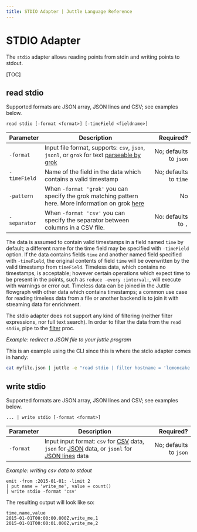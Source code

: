 ```yaml
---
title: STDIO Adapter | Juttle Language Reference
---
```


# STDIO Adapter

The `stdio` adapter allows reading points from stdin and writing points to stdout.

[TOC]

## read stdio

Supported formats are JSON array, JSON lines and CSV; see examples below.

```text
read stdio [-format <format>] [-timeField <fieldname>]
```

Parameter         |             Description          | Required?
----------------- | -------------------------------- | ---------:
`-format`         | Input file format, supports: `csv`, `json`, `jsonl`, or `grok` for text [parseable by grok](parsers/index.md) | No; defaults to `json`
`-timeField`      | Name of the field in the data which contains a valid timestamp  | No; defaults to `time`
`-pattern`        | When `-format 'grok'` you can specify the grok matching pattern here. More information on grok [here](parsers/grok.md)  | No
`-separator`      | When `-format 'csv'`  you can specify the separator between columns in a CSV file. | No: defaults to `,`

The data is assumed to contain valid timestamps in a field named `time` by default; a different name for the time field may be specified with `-timeField` option. If the data contains fields `time` and another named field specified with `-timeField`, the original contents of field `time` will be overwritten by the valid timestamp from `timeField`. 
Timeless data, which contains no timestamps, is acceptable; however certain operations which expect time to be present in the points, such as `reduce -every :interval:`, will execute with warnings or error out. Timeless data can be joined in the Juttle flowgraph with other data which contains timestamps; a common use case for reading timeless data from a file or another backend is to join it with streaming data for enrichment.

The stdio adapter does not support any kind of filtering (neither filter expressions, nor full text search). In order to filter the data from the `read stdio`, pipe to the [filter](../processors/filter.md) proc.

_Example: redirect a JSON file to your juttle program_

This is an example using the CLI since this is where the stdio adapter comes in handy:

```bash
cat myfile.json | juttle -e "read stdio | filter hostname = 'lemoncake' | view table"
```

## write stdio

Supported formats are JSON array, JSON lines and CSV; see examples below.

```text
... | write stdio [-format <format>]
```

Parameter         |             Description          | Required?
----------------- | -------------------------------- | ---------:
`-format`         | Input input format: `csv` for [CSV](https://tools.ietf.org/html/rfc4180) data, `json` for [JSON](https://tools.ietf.org/html/rfc7159) data, or `jsonl` for [JSON lines](http://jsonlines.org/) data | No; defaults to `json`

_Example: writing csv data to stdout_

```juttle
emit -from :2015-01-01: -limit 2
| put name = 'write_me', value = count()
| write stdio -format 'csv'
```

The resulting output will look like so:

```csv
time,name,value
2015-01-01T00:00:00.000Z,write_me,1
2015-01-01T00:00:01.000Z,write_me,2
```
